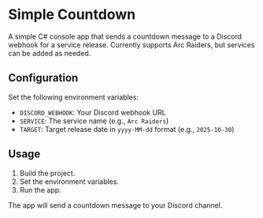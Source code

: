 
# Simple Countdown

A simple C# console app that sends a countdown message to a Discord webhook for a service release. Currently supports Arc Raiders, but services can be added as needed.

## Configuration

Set the following environment variables:

- `DISCORD_WEBHOOK`: Your Discord webhook URL
- `SERVICE`: The service name (e.g., `Arc Raiders`)
- `TARGET`: Target release date in `yyyy-MM-dd` format (e.g., `2025-10-30`)

## Usage

1. Build the project.
2. Set the environment variables.
3. Run the app.

The app will send a countdown message to your Discord channel.
